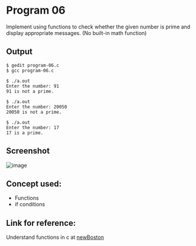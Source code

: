 # Program 06

Implement using functions to check whether the given number is prime and display appropriate messages. (No built-in math function)

## Output

```shell 
$ gedit program-06.c
$ gcc program-06.c

$ ./a.out
Enter the number: 91
91 is not a prime.

$ ./a.out
Enter the number: 20050
20050 is not a prime.

$ ./a.out
Enter the number: 17
17 is a prime.

```

## Screenshot
![image](https://user-images.githubusercontent.com/44167922/50372912-ed247e00-05fc-11e9-803e-9e13df89bb5c.png)

## Concept used:

- Functions
- if conditions

## Link for reference:

Understand functions in c at [newBoston](https://www.youtube.com/watch?v=lv5IDF7dmBk "Link to YouTube video")


